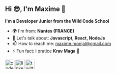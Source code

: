 ## Hi 😎, I'm Maxime 👋
<addr>

 **I'm a Developer Junior from the Wild Code School**

- 🌍 I'm from: **Nantes (FRANCE)**
- 💬 Let's talk about: **Javascript, React, NodeJs**
- 📫 How to reach me: maxime.monjal@gmail.com
- ⚡ Fun fact: i pratice **Krav Maga** 👊 
 
[<img align="left" alt="codepenimg" src="https://cdn.jsdelivr.net/npm/simple-icons@3.0.1/icons/codepen.svg" width="30px" height="30px" />][codepen]
[<img align="left" alt="linkedinimg" src="https://cdn.jsdelivr.net/npm/simple-icons@3.0.1/icons/linkedin.svg" width="30px" height="30px"  />][linkedin]
[<img align="left" alt="twitterimg" src="https://cdn.jsdelivr.net/npm/simple-icons@3.0.1/icons/twitter.svg" width="30px" height="30px"  />][twitter]

[codepen]: https://codepen.io/Monjal
[linkedin]: https://www.linkedin.com/in/maxime-monjal-79a777199/
[twitter]: https://twitter.com/Maximecode
